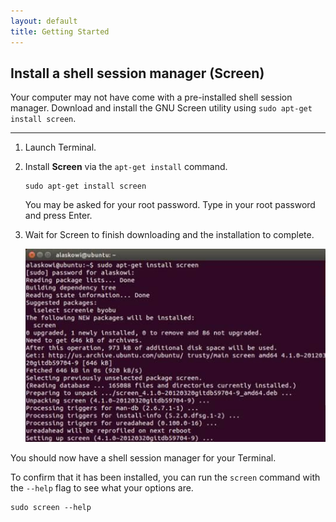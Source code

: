 ```yaml
---
layout: default
title: Getting Started
---
```


## Install a shell session manager (Screen)

Your computer may not have come with a pre-installed shell session manager. Download and install the GNU Screen utility using `sudo apt-get install screen`.

---

1. Launch Terminal.

2. Install **Screen** via the `apt-get install` command.

    ```
    sudo apt-get install screen
    ```

    You may be asked for your root password. Type in your root password and press Enter.

3. Wait for Screen to finish downloading and the installation to complete.

    ![Installing Screen via Terminal](images/install_screen.jpg)

<div class="callout done" markdown="1">
You should now have a shell session manager for your Terminal.

To confirm that it has been installed, you can run the `screen` command with the `--help` flag to see what your options are.

```
sudo screen --help
```
</div>
